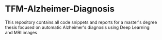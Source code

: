 # TFM-Alzheimer-Diagnosis
This repository contains all code snippets and reports for a master's degree thesis focused on automatic Alzheimer's diagnosis using Deep Learning and MRI images
